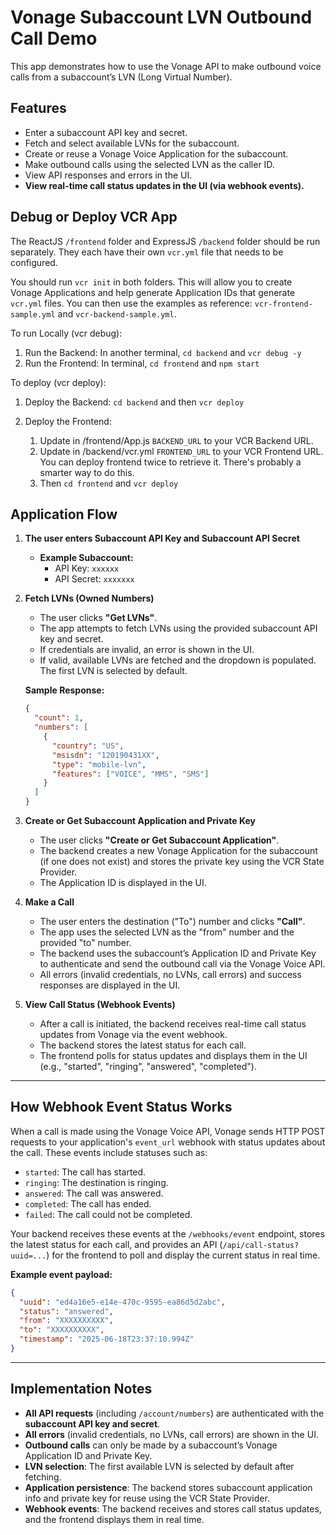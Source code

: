 # Vonage Subaccount LVN Outbound Call Demo

This app demonstrates how to use the Vonage API to make outbound voice calls from a subaccount’s LVN (Long Virtual Number).

## Features

- Enter a subaccount API key and secret.
- Fetch and select available LVNs for the subaccount.
- Create or reuse a Vonage Voice Application for the subaccount.
- Make outbound calls using the selected LVN as the caller ID.
- View API responses and errors in the UI.
- **View real-time call status updates in the UI (via webhook events).**

## Debug or Deploy VCR App

The ReactJS `/frontend` folder and ExpressJS `/backend` folder should be run separately. They each have their own `vcr.yml` file that needs to be configured.

You should run `vcr init` in both folders. This will allow you to create Vonage Applications and help generate Application IDs that generate `vcr.yml` files. You can then use the examples as reference: `vcr-frontend-sample.yml` and `vcr-backend-sample.yml`.

To run Locally (vcr debug):

1. Run the Backend: In another terminal, `cd backend` and `vcr debug -y`
2. Run the Frontend: In terminal, `cd frontend` and `npm start`

To deploy (vcr deploy):

1. Deploy the Backend: `cd backend` and then `vcr deploy`

2. Deploy the Frontend:
   1. Update in /frontend/App.js `BACKEND_URL` to your VCR Backend URL.
   2. Update in /backend/vcr.yml `FRONTEND_URL` to your VCR Frontend URL. You can deploy frontend twice to retrieve it. There's probably a smarter way to do this.
   3. Then `cd frontend` and `vcr deploy`

## Application Flow

1. **The user enters Subaccount API Key and Subaccount API Secret**

   - **Example Subaccount:**
     - API Key: `xxxxxx`
     - API Secret: `xxxxxxx`

2. **Fetch LVNs (Owned Numbers)**

   - The user clicks **"Get LVNs"**.
   - The app attempts to fetch LVNs using the provided subaccount API key and secret.
   - If credentials are invalid, an error is shown in the UI.
   - If valid, available LVNs are fetched and the dropdown is populated. The first LVN is selected by default.

   **Sample Response:**

   ```json
   {
     "count": 1,
     "numbers": [
       {
         "country": "US",
         "msisdn": "120190431XX",
         "type": "mobile-lvn",
         "features": ["VOICE", "MMS", "SMS"]
       }
     ]
   }
   ```

3. **Create or Get Subaccount Application and Private Key**

   - The user clicks **"Create or Get Subaccount Application"**.
   - The backend creates a new Vonage Application for the subaccount (if one does not exist) and stores the private key using the VCR State Provider.
   - The Application ID is displayed in the UI.

4. **Make a Call**

   - The user enters the destination ("To") number and clicks **"Call"**.
   - The app uses the selected LVN as the "from" number and the provided "to" number.
   - The backend uses the subaccount’s Application ID and Private Key to authenticate and send the outbound call via the Vonage Voice API.
   - All errors (invalid credentials, no LVNs, call errors) and success responses are displayed in the UI.

5. **View Call Status (Webhook Events)**
   - After a call is initiated, the backend receives real-time call status updates from Vonage via the event webhook.
   - The backend stores the latest status for each call.
   - The frontend polls for status updates and displays them in the UI (e.g., "started", "ringing", "answered", "completed").

---

## How Webhook Event Status Works

When a call is made using the Vonage Voice API, Vonage sends HTTP POST requests to your application's `event_url` webhook with status updates about the call. These events include statuses such as:

- `started`: The call has started.
- `ringing`: The destination is ringing.
- `answered`: The call was answered.
- `completed`: The call has ended.
- `failed`: The call could not be completed.

Your backend receives these events at the `/webhooks/event` endpoint, stores the latest status for each call, and provides an API (`/api/call-status?uuid=...`) for the frontend to poll and display the current status in real time.

**Example event payload:**

```json
{
  "uuid": "ed4a16e5-e14e-470c-9595-ea86d5d2abc",
  "status": "answered",
  "from": "XXXXXXXXXX",
  "to": "XXXXXXXXXX",
  "timestamp": "2025-06-18T23:37:10.994Z"
}
```

---

## Implementation Notes

- **All API requests** (including `/account/numbers`) are authenticated with the **subaccount API key and secret**.
- **All errors** (invalid credentials, no LVNs, call errors) are shown in the UI.
- **Outbound calls** can only be made by a subaccount’s Vonage Application ID and Private Key.
- **LVN selection**: The first available LVN is selected by default after fetching.
- **Application persistence**: The backend stores subaccount application info and private key for reuse using the VCR State Provider.
- **Webhook events**: The backend receives and stores call status updates, and the frontend displays them in real time.
